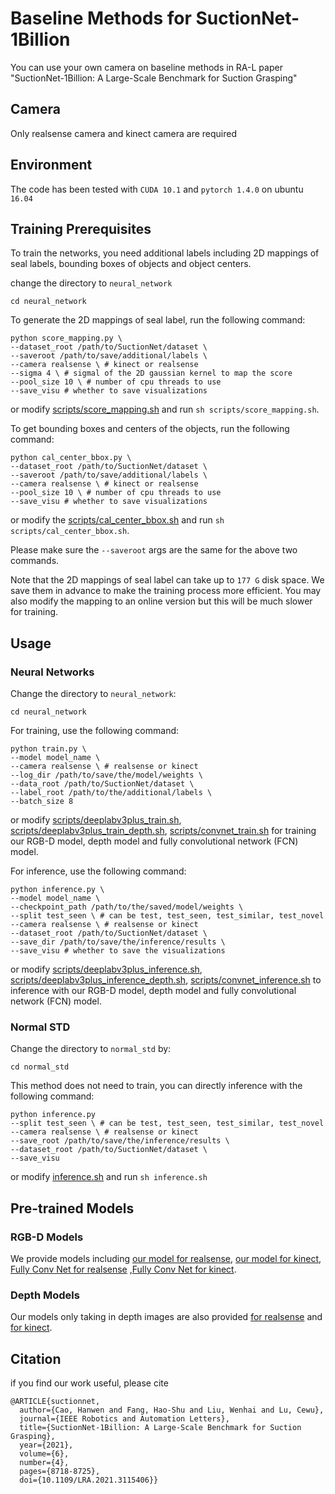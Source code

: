 # Baseline Methods for SuctionNet-1Billion

You can use your own camera on baseline methods in RA-L paper "SuctionNet-1Billion:  A  Large-Scale  Benchmark  for  Suction  Grasping" 


## Camera

Only realsense camera and kinect camera are required

## Environment

The code has been tested with `CUDA 10.1` and `pytorch 1.4.0` on ubuntu `16.04`


## Training Prerequisites

To train the networks, you need additional labels including 2D mappings of seal labels, bounding boxes of objects and object centers.

change the directory to `neural_network`

```
cd neural_network
```

To generate the 2D mappings of seal label, run the following command:

```
python score_mapping.py \
--dataset_root /path/to/SuctionNet/dataset \
--saveroot /path/to/save/additional/labels \
--camera realsense \ # kinect or realsense
--sigma 4 \	# sigmal of the 2D gaussian kernel to map the score
--pool_size 10 \ # number of cpu threads to use
--save_visu # whether to save visualizations
```

or modify [scripts/score_mapping.sh](https://github.com/graspnet/suctionnet-baseline/blob/master/neural_network/scripts/score_mapping.sh) and run `sh scripts/score_mapping.sh`.

To get bounding boxes and centers of the objects, run the following command:

```
python cal_center_bbox.py \
--dataset_root /path/to/SuctionNet/dataset \
--saveroot /path/to/save/additional/labels \
--camera realsense \ # kinect or realsense
--pool_size 10 \ # number of cpu threads to use
--save_visu # whether to save visualizations
```

or modify the [scripts/cal_center_bbox.sh](https://github.com/graspnet/suctionnet-baseline/blob/master/neural_network/scripts/cal_center_bbox.sh) and run `sh scripts/cal_center_bbox.sh`.

Please make sure the `--saveroot` args are the same for the above two commands.

Note that the 2D mappings of seal label can take up to `177 G` disk space. We save them in advance to make the training process more efficient. You may also modify the mapping to an online version but this will be much slower for training.

## Usage

### Neural Networks

Change the directory to `neural_network`:

```
cd neural_network
```

For training, use the following command:

```
python train.py \
--model model_name \ 
--camera realsense \ # realsense or kinect
--log_dir /path/to/save/the/model/weights \
--data_root /path/to/SuctionNet/dataset \
--label_root /path/to/the/additional/labels \
--batch_size 8
```

or modify [scripts/deeplabv3plus_train.sh](https://github.com/graspnet/suctionnet-baseline/blob/master/neural_network/scripts/deeplabv3plus_train.sh), [scripts/deeplabv3plus_train_depth.sh](https://github.com/graspnet/suctionnet-baseline/blob/master/neural_network/scripts/deeplabv3plus_inference_depth.sh), [scripts/convnet_train.sh](https://github.com/graspnet/suctionnet-baseline/blob/master/neural_network/scripts/convnet_train.sh) for training our RGB-D model, depth model and fully convolutional network (FCN) model.

For inference, use the following command: 

```
python inference.py \
--model model_name \
--checkpoint_path /path/to/the/saved/model/weights \
--split test_seen \ # can be test, test_seen, test_similar, test_novel
--camera realsense \ # realsense or kinect
--dataset_root /path/to/SuctionNet/dataset \
--save_dir /path/to/save/the/inference/results \
--save_visu # whether to save the visualizations
```

or modify [scripts/deeplabv3plus_inference.sh](https://github.com/graspnet/suctionnet-baseline/blob/master/neural_network/scripts/deeplabv3plus_inference.sh), [scripts/deeplabv3plus_inference_depth.sh](https://github.com/graspnet/suctionnet-baseline/blob/master/neural_network/scripts/deeplabv3plus_inference_depth.sh), [scripts/convnet_inference.sh](https://github.com/graspnet/suctionnet-baseline/blob/master/neural_network/scripts/convnet_inference.sh) to inference with our RGB-D model, depth model and fully convolutional network (FCN) model.

### Normal STD

Change the directory to `normal_std` by:

```
cd normal_std
```

This method does not need to train, you can directly inference with the following command:

```
python inference.py 
--split test_seen \ # can be test, test_seen, test_similar, test_novel
--camera realsense \ # realsense or kinect
--save_root /path/to/save/the/inference/results \
--dataset_root /path/to/SuctionNet/dataset \
--save_visu
```

or modify [inference.sh](https://github.com/graspnet/suctionnet-baseline/blob/master/normal_std/inference.sh) and run `sh inference.sh`

## Pre-trained Models

### RGB-D Models

We provide models including [our model for realsense](https://drive.google.com/file/d/18TbctdhpNXEKLYDWFzI9cT1Wnhe-tn9h/view?usp=sharing), [our model for kinect](https://drive.google.com/file/d/1gOz_KmIugBGUtpcyHAgYO01T0h5ZqOl9/view?usp=sharing), [Fully Conv Net for realsense](https://drive.google.com/file/d/1hgYYIvw5Xy-r5C8IitKizswtuMV_EqPP/view?usp=sharing) ,[Fully Conv Net for kinect](https://drive.google.com/file/d/1A6K5EmItBuDaxrWyz5g8zSHY5Kw1_NnX/view?usp=sharing).

### Depth Models

Our models only taking in depth images are also provided [for realsense](https://drive.google.com/file/d/1q2W2AV663PNT4_TYo5zZtYxjenZJ7GAb/view?usp=sharing) and [for kinect](https://drive.google.com/file/d/1mAzFC9dlEDBuoHQp7JGTcTkKGSwFnVth/view?usp=sharing).

## Citation

if you find our work useful, please cite

```
@ARTICLE{suctionnet,
  author={Cao, Hanwen and Fang, Hao-Shu and Liu, Wenhai and Lu, Cewu},
  journal={IEEE Robotics and Automation Letters}, 
  title={SuctionNet-1Billion: A Large-Scale Benchmark for Suction Grasping}, 
  year={2021},
  volume={6},
  number={4},
  pages={8718-8725},
  doi={10.1109/LRA.2021.3115406}}
```

